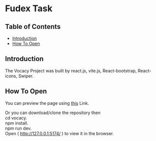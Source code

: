 # Fudex Task

## Table of Contents

- [Introduction](#introduction)
- [How To Open](#howtoopen)

## Introduction

The Vocacy Project was built by react.js, vite.js, React-bootstrap, React-icons, Swiper.

## How To Open

You can preview the page using [this](https://vocacy.vercel.app/) Link.

Or you can download/clone the repository then <br />
cd vocacy. <br />
npm install. <br />
npm run dev. <br />
Open ( http://127.0.0.1:5174/ ) to view it in the browser.
